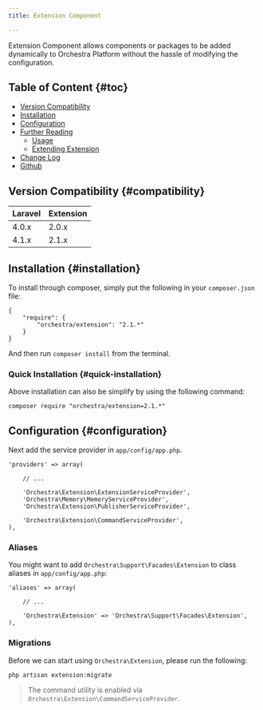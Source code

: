 ```yaml
---
title: Extension Component

---
```


Extension Component allows components or packages to be added dynamically to Orchestra Platform without the hassle of modifying the configuration.

## Table of Content {#toc}

* [Version Compatibility](#compatibility)
* [Installation](#installation)
* [Configuration](#configuration)
* [Further Reading](/docs/2.1/components/extension/usage)
  - [Usage](/docs/2.1/components/extension/usage)
  - [Extending Extension](/docs/2.1/components/extension/extend)
* [Change Log](/docs/2.1/components/extension/changes#v2-1)
* [Github](https://github.com/orchestral/extension)

## Version Compatibility {#compatibility}

Laravel    | Extension
:----------|:----------
 4.0.x     | 2.0.x
 4.1.x     | 2.1.x
 
## Installation {#installation}

To install through composer, simply put the following in your `composer.json` file:

	{
		"require": {
			"orchestra/extension": "2.1.*"
		}
	}

And then run `composer install` from the terminal.

### Quick Installation {#quick-installation}

Above installation can also be simplify by using the following command:

	composer require "orchestra/extension=2.1.*"

## Configuration {#configuration}

Next add the service provider in `app/config/app.php`.

	'providers' => array(

		// ...

		'Orchestra\Extension\ExtensionServiceProvider',
		'Orchestra\Memory\MemoryServiceProvider',
		'Orchestra\Extension\PublisherServiceProvider',

		'Orchestra\Extension\CommandServiceProvider',
	),

### Aliases 

You might want to add `Orchestra\Support\Facades\Extension` to class aliases in `app/config/app.php`:

	'aliases' => array(

		// ...

		'Orchestra\Extension' => 'Orchestra\Support\Facades\Extension',
	),

### Migrations

Before we can start using `Orchestra\Extension`, please run the following:

	php artisan extension:migrate

> The command utility is enabled via `Orchestra\Extension\CommandServiceProvider`.


